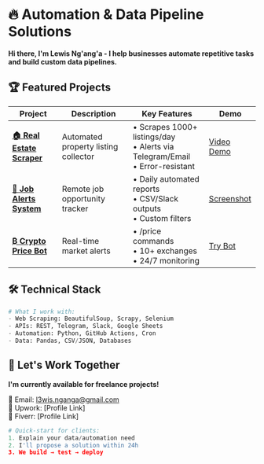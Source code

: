 # 🔥 Automation & Data Pipeline Solutions

**Hi there, I'm Lewis Ng'ang'a - I help businesses automate repetitive tasks and build custom data pipelines.**  

## 🏆 Featured Projects

| Project | Description | Key Features | Demo |
|---------|-------------|--------------|------|
| **[🏠 Real Estate Scraper](real-estate-scraper/)** | Automated property listing collector | • Scrapes 1000+ listings/day<br>• Alerts via Telegram/Email<br>• Error-resistant | [Video Demo](loom-link) |
| **[💼 Job Alerts System](job-alerts/)** | Remote job opportunity tracker | • Daily automated reports<br>• CSV/Slack outputs<br>• Custom filters | [Screenshot](screenshot-link) |
| **[₿ Crypto Price Bot](crypto-bot/)** | Real-time market alerts | • /price commands<br>• 10+ exchanges<br>• 24/7 monitoring | [Try Bot](telegram-link) |

## 🛠️ Technical Stack
```python
# What I work with:
- Web Scraping: BeautifulSoup, Scrapy, Selenium
- APIs: REST, Telegram, Slack, Google Sheets
- Automation: Python, GitHub Actions, Cron
- Data: Pandas, CSV/JSON, Databases
```

## 💌 Let's Work Together
**I'm currently available for freelance projects!**  

📩 Email: [l3wis.nganga@gmail.com](mailto:l3wis.nganga@gmail.com)  
💼 Upwork: [Profile Link]  
🔗 Fiverr: [Profile Link]  

```python
# Quick-start for clients:
1. Explain your data/automation need
2. I'll propose a solution within 24h
3. We build → test → deploy
```

